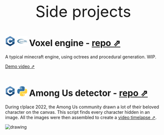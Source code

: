 <p style="text-align:center;font-size:50px;">
Side projects
</p>

# ![cpp](./assets/cpp/cpp_32x32.png) ![opengl](./assets/opengl/opengl_32x32.png) Voxel engine - [repo ⇗](https://github.com/rhoffsch42/Octree-Quadtree-Procedural)

A typical minecraft engine, using octrees and procedural generation. WIP.

[Demo video ⇗](https://www.youtube.com/watch?v=7nj2OTwm5g4)
<br>
<br>

# ![cpp](./assets/cpp/cpp_32x32.png) ![python](./assets/python/python_32x32.png) Among Us detector - [repo ⇗](https://github.com/rhoffsch42/rplace-among-us-detector)
During r/place 2022, the Among Us community drawn a lot of their beloved character on the canvas. This script finds every character hidden in an image. All the images were then assembled to create a [video timelapse ⇗](https://www.youtube.com/watch?v=ljDQlrhlVp4).

<img src="https://i.imgur.com/ThiSu8k.png" alt="drawing" width="400"/>
<br>
<br>
